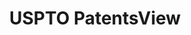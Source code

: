 ---
layout: default
bigquery: https://console.cloud.google.com/bigquery?p=patents-public-data&d=patentsview&page=dataset
citation: Attribution should be given to PatentsView for use, distribution, or derivative
  works.
code: https://github.com/CSSIP-AIR/PatentsView-Code-Snippets/
contributors: USPTO
cost: None
description: 'PatentsView includes US patent data including raw data (summaries, applications,
  pregrant applications), disambugations of inventors and assignees, and inventor
  gender estimates.  Also foreign priority data, # of figures and sheets, and government
  interest statements.'
documentation: https://patentsview.org/query/builder-faqs
last_edit: Mon, 04 Apr 2022 19:02:57 GMT
location: https://patentsview.org/
maintained_by: USPTO
record_creation_timestamp: 12/2/2020 17:20:46
schema_fields: '[''sequence'', ''dependent'', ''doc_type'', ''text'', ''disamb_inventor_id_20190820'',
  ''id'', ''subsection_id'', ''name_first'', ''_102_date'', ''rule_47'', ''name'',
  ''disamb_assignee_id_20200331'', ''subcategory_id'', ''designation'', ''_371_date'',
  ''disamb_assignee_id_20200929'', ''country_transformed'', ''reldocno'', ''term_disclaimer'',
  ''term_grant'', ''contract_award_number'', ''disamb_inventor_id_20191008'', ''kind'',
  ''name_last'', ''disamb_inventor_id_20171003'', ''citation_id'', ''male_flag'',
  ''subclass'', ''male'', ''longitude'', ''patent_id'', ''subgroup_id'', ''classification_value'',
  ''ipc_class'', ''level_two'', ''category'', ''rawlocation_id'', ''application_id'',
  ''group'', ''classification_level'', ''date'', ''mainclass_id'', ''disamb_inventor_id_20171226'',
  ''disamb_inventor_id_20200630'', ''disclaimer_date'', ''level_three'', ''country'',
  ''disamb_inventor_id_20201229'', ''category_id'', ''subclass_id'', ''status'', ''county_fips'',
  ''location_id'', ''num_figures'', ''disamb_assignee_id_20190312'', ''disamb_inventor_id_20170307'',
  ''fname'', ''publication_number'', ''classification_status'', ''f371_date'', ''abstract'',
  ''level_one'', ''num'', ''city'', ''latin_name'', ''disamb_assignee_id_20191231'',
  ''filename'', ''rawinventor_id'', ''disamb_inventor_id_20200331'', ''term_extension'',
  ''section'', ''withdrawn'', ''assignee_id'', ''inventor_id'', ''exemplary'', ''section_id'',
  ''classification_data_source'', ''num_claims'', ''disamb_assignee_id_20191008'',
  ''rawassignee_id'', ''disamb_inventor_id_20200929'', ''organization'', ''main_group'',
  ''relkind'', ''lawyer_id'', ''subgroup'', ''applicant_type'', ''action_date'', ''field_title'',
  ''rel_id'', ''number'', ''symbol_position'', ''variety'', ''lname'', ''deceased'',
  ''disamb_inventor_id_20180528'', ''series_code'', ''organization_id'', ''lapse_of_patent'',
  ''num_sheets'', ''f102_date'', ''disamb_inventor_id_20190312'', ''sector_title'',
  ''disamb_assignee_id_20190820'', ''disamb_inventor_id_20181127'', ''disamb_inventor_id_20170808'',
  ''gi_statement'', ''field_id'', ''disamb_inventor_id_20191231'', ''disamb_assignee_id_20181127'',
  ''latlong'', ''county'', ''state'', ''type'', ''length'', ''ipc_version_indicator'',
  ''disamb_assignee_id_20200630'', ''role'', ''doctype'', ''group_id'', ''latitude'',
  ''title'', ''uuid'', ''attribution_status'', ''state_fips'']'
shortname: patentsview
tags:
- disambiguation
- United States
- gender
terms_of_use: Creative Commons Attribution 4.0 International License.
timeframe: 1963-1999
title: USPTO PatentsView
uuid: cf1780b1-e265-4e49-8d1d-83b9cfe0fd9a
---
